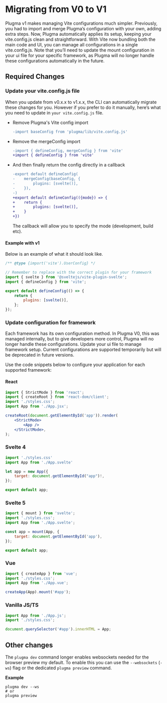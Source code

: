 # Migrating from V0 to V1

Plugma v1 makes managing Vite configurations much simpler. Previously, you had to import and merge Plugma’s configuration with your own, adding extra steps. Now, Plugma automatically applies its setup, keeping your vite.config.js clean and straightforward. With Vite now bundling both the main code and UI, you can manage all configurations in a single vite.config.js. Note that you’ll need to update the mount configuration in your ui file for your specific framework, as Plugma will no longer handle these configurations automatically in the future.

## Required Changes

### Update your vite.config.js file

When you update from v0.x.x to v1.x.x, the CLI can automatically migrate these changes for you. However if you prefer to do it manually, here’s what you need to update in `your vite.config.js` file.

- Remove Plugma's Vite config import

    ```diff
    -import baseConfig from 'plugma/lib/vite.config.js'
    ```

- Remove the mergeConfig import

    ```diff
    -import { defineConfig, mergeConfig } from 'vite'
    +import { defineConfig } from 'vite'
    ```

- And then finally return the config directly in a callback

    ```diff
    -export default defineConfig(
    -    mergeConfig(baseConfig, {
    -        plugins: [svelte()],
    -    }),
    -)
    +export default defineConfig(({mode}) => {
    +    return {
    +        plugins: [svelte()],
    +    }
    +})
    ```

    The callback will allow you to specify the mode (development, build etc).

#### Example with v1

Below is an example of what it should look like.

```js
/** @type {import('vite').UserConfig} */

// Remember to replace with the correct plugin for your framework
import { svelte } from '@sveltejs/vite-plugin-svelte';
import { defineConfig } from 'vite';

export default defineConfig(() => {
    return {
        plugins: [svelte()],
    };
});
```

### Update configuration for framework

Each framework has its own configuration method. In Plugma V0, this was managed internally, but to give developers more control, Plugma will no longer handle these configurations. Update your ui file to manage framework setup. Current configurations are supported temporarily but will be deprecated in future versions.

Use the code snippets below to configure your application for each supported framework:

#### React

```jsx
import { StrictMode } from 'react';
import { createRoot } from 'react-dom/client';
import './styles.css';
import App from './App.jsx';

createRoot(document.getElementById('app')).render(
    <StrictMode>
        <App />
    </StrictMode>,
);
```

### Svelte 4

```js
import './styles.css'
import App from './App.svelte'

let app = new App({
    target: document.getElementById("app")!,
});

export default app;
```

### Svelte 5

```js
import { mount } from 'svelte';
import './styles.css';
import App from './App.svelte';

const app = mount(App, {
    target: document.getElementById('app'),
});

export default app;
```

### Vue

```js
import { createApp } from 'vue';
import './styles.css';
import App from './App.vue';

createApp(App).mount('#app');
```

### Vanilla JS/TS

```js
import App from './App.js';
import './styles.css';

document.querySelector('#app').innerHTML = App;
```

## Other changes

The `plugma dev` command longer enables websockets needed for the browser preview my default. To enable this you can use the `--websockets` (`-ws`) flag or the dedicated `plugma preview` command.

**Example**

```
plugma dev --ws
# or
plugma preview
```
